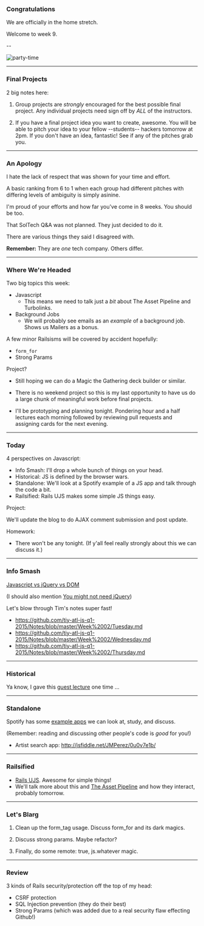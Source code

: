 ### Congratulations

We are officially in the home stretch.

Welcome to week 9.

--

![party-time](http://media2.giphy.com/media/hsBZfDG7wiWHu/giphy.gif)

---

### Final Projects

2 big notes here:

1. Group projects are *strongly* encouraged for the best possible final project.
   Any individual projects need sign off by *ALL* of the instructors.

2. If you have a final project idea you want to create, awesome.
   You will be able to pitch your idea to your fellow --students-- hackers tomorrow at 2pm.
   If you don't have an idea, fantastic! See if any of the pitches grab you.

---

### An Apology

I hate the lack of respect that was shown for your time and effort.

A basic ranking from 6 to 1 when each group had
different pitches with differing levels of ambiguity is simply asinine.

I'm proud of your efforts and how far you've come in 8 weeks. You should be too.

That SolTech Q&A was not planned. They just decided to do it.

There are various things they said I disagreed with.

**Remember:** They are _one_ tech company. Others differ.

---

### Where We're Headed

Two big topics this week:

* Javascript
  * This means we need to talk just a *bit*
    about The Asset Pipeline and Turbolinks.
* Background Jobs
  * We will probably see emails as an *example*
    of a background job. Shows us Mailers as a bonus.

A few minor Railsisms will be covered by accident hopefully:
* `form_for`
* Strong Params 

Project?

* Still hoping we can do a Magic the Gathering deck builder or similar.

* There is no weekend project so this is my last opportunity to have us
  do a large chunk of meaningful work before final projects.

* I'll be prototyping and planning tonight. Pondering hour and a half lectures
  each morning followed by reviewing pull requests and assigning cards for
  the next evening.

---

### Today

4 perspectives on Javascript:

* Info Smash: I'll drop a whole bunch of things on your head.
* Historical: JS is defined by the browser wars.
* Standalone: We'll look at a Spotify example of a JS app and talk through the code a bit.
* Railsified: Rails UJS makes some simple JS things easy.

Project:

We'll update the blog to do AJAX comment submission and post update.

Homework:

* There won't be any tonight.
  (If y'all feel really strongly about this we can discuss it.)

---

### Info Smash

[Javascript vs jQuery vs DOM][js-jquery-dom]

(I should also mention [You might not need jQuery][no-jquery])

Let's blow through Tim's notes super fast!

* https://github.com/tiy-atl-js-q1-2015/Notes/blob/master/Week%2002/Tuesday.md
* https://github.com/tiy-atl-js-q1-2015/Notes/blob/master/Week%2002/Wednesday.md
* https://github.com/tiy-atl-js-q1-2015/Notes/blob/master/Week%2002/Thursday.md

[no-jquery]: http://youmightnotneedjquery.com/
[js-jquery-dom]: http://jeffgran.com/2009/06/03/javascript-jquery-vs-the-dom/

---

### Historical

Ya know, I gave this [guest lecture][guest] one time ...

[guest]: http://redlinernotes.com/docs/talks/igl.html

---

### Standalone

Spotify has some [example apps][examples] we can look at, study, and discuss.

(Remember: reading and discussing other people's code is *good* for you!)

* Artist search app: http://jsfiddle.net/JMPerez/0u0v7e1b/

[examples]: https://developer.spotify.com/web-api/code-examples/

---

### Railsified

* [Rails UJS][ujs]. Awesome for simple things!
* We'll talk more about this and [The Asset Pipeline][pipeline]
  and how they interact, probably tomorrow.

[pipeline]: http://guides.rubyonrails.org/asset_pipeline.html
[ujs]: http://edgeguides.rubyonrails.org/working_with_javascript_in_rails.html

---

### Let's Blarg

1. Clean up the form_tag usage.
   Discuss form_for and its dark magics.

2. Discuss strong params. Maybe refactor? 

3. Finally, do some remote: true, js.whatever magic.

---

### Review

3 kinds of Rails security/protection off the top of my head:

* CSRF protection
* SQL Injection prevention (they do their best)
* Strong Params (which was added due to a real security flaw effecting Github!)
